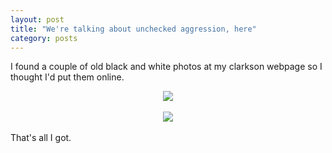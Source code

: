 ```yaml
---
layout: post
title: "We're talking about unchecked aggression, here"
category: posts
---
```

<p>I found a couple of old black and white photos at my clarkson webpage so I
thought I'd put them online.
<center><img src="http://web.archive.org/web/20050305133544im_/http://unsure.org/images/dragonfly.jpg"></center>

<br>
<center><img src="http://web.archive.org/web/20050305133544im_/http://unsure.org/images/lines.jpg"></center>
<br>
That's all I got.</p>
